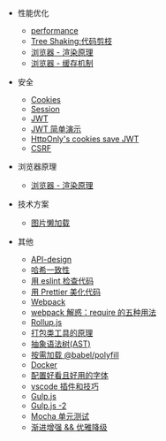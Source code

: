 - 性能优化

    - [performance](engineering/web-performance-optimization.md)
    - [Tree Shaking:代码剪枝](engineering/tree-sharking.md)
    - [浏览器 - 渲染原理](engineering/Browser-Rendering-Principle.md)
    - [浏览器 - 缓存机制](engineering/Cache-mechanism.md)

- 安全
    - [Cookies](engineering/cookies.md)
    - [Session](engineering/session.md)
    - [JWT](engineering/JSON-Web-Token.md)
    - [JWT 简单演示](engineering/jwt-simple-demo.md)
    - [HttpOnly's cookies save JWT](engineering/use-cookies-save-jwt-token.md)
    - [CSRF](engineering/anti-CSRF.md)

- 浏览器原理

    - [浏览器 - 渲染原理](engineering/Browser-Rendering-Principle.md)

- 技术方案

    - [图片懒加载](engineering/Picture-Lazy-Loading.md)
    
- 其他

    - [API-design](engineering/API-design.md)
    - [哈希一致性](engineering/Hash-consistency.md)
    - [用 eslint 检查代码](engineering/eslint.md)
    - [用 Prettier 美化代码](engineering/prettier.md)
    - [Webpack](engineering/Webpack.md)
    - [webpack 解惑：require 的五种用法](engineering/webpack-5-require.md)
    - [Rollup.js](engineering/rollupJS.md)
    - [打包类工具的原理](engineering/The-principle-of-package.md)
    - [抽象语法树(AST)](engineering/javascript-ast.md)
    - [按需加载 @babel/polyfill](engineering/babel-polyfill.md)
    - [Docker](engineering/Docker-intro.md)
    - [配置好看且好用的字体](engineering/Code-Typeface.md)
    - [vscode 插件和技巧](engineering/vscode.md)
    - [Gulp.js](engineering/gulp.md)
    - [Gulp.js -2](engineering/gulp-new.md)
    - [Mocha 单元测试](engineering/Mocha.md)
    - [渐进增强 && 优雅降级](engineering/Enhancement-Degradation.md)
